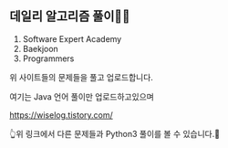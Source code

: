 ## 데일리 알고리즘 풀이📖📖
1. Software Expert Academy
2. Baekjoon
3. Programmers

위 사이트들의 문제들을 풀고 업로드합니다.

여기는 Java 언어 풀이만 업로드하고있으며

https://wiselog.tistory.com/

👆위 링크에서 다른 문제들과 Python3 풀이를 볼 수 있습니다.👀
